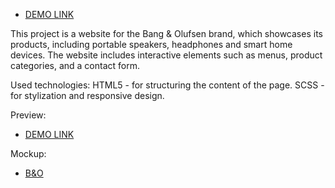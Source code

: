 
- [DEMO LINK](https://nazarhaida.github.io/landing_page/)

This project is a website for the Bang & Olufsen brand, which showcases its products, including portable speakers, headphones and smart home devices. The website includes interactive elements such as menus, product categories, and a contact form.

Used technologies:
HTML5 - for structuring the content of the page.
SCSS - for stylization and responsive design.

Preview:
- [DEMO LINK](https://NazarHaida.github.io/layout_product-cards/)

Mockup:
- [B&O](https://www.figma.com/design/DtkQmQ797hk0nI4KfMi2Uq/BOSE-New-Version?node-id=6817-387&t=7ZgB7OYwdXhJ83l2-0)

